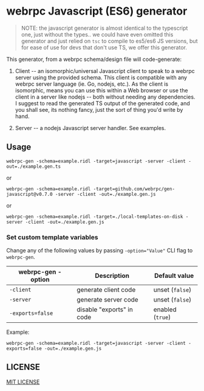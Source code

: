 webrpc Javascript (ES6) generator
=================================

> NOTE: the javascript generator is almost identical to the typescript one,
> just without the types.. we could have even omitted this generator
> and just relied on `tsc` to compile to es5/es6 JS versions, but
> for ease of use for devs that don't use TS, we offer this generator.

This generator, from a webrpc schema/design file will code-generate:

1. Client -- an isomorphic/universal Javascript client to speak to a webrpc server using the
provided schema. This client is compatible with any webrpc server language (ie. Go, nodejs, etc.).
As the client is isomorphic, means you can use this within a Web browser or use the client in a 
server like nodejs -- both without needing any dependencies. I suggest to read the generated TS
output of the generated code, and you shall see, its nothing fancy, just the sort of thing you'd
write by hand.

2. Server -- a nodejs Javascript server handler. See examples.

## Usage

```
webrpc-gen -schema=example.ridl -target=javascript -server -client -out=./example.gen.ts
```

or 

```
webrpc-gen -schema=example.ridl -target=github.com/webrpc/gen-javascript@v0.7.0 -server -client -out=./example.gen.js
```

or

```
webrpc-gen -schema=example.ridl -target=./local-templates-on-disk -server -client -out=./example.gen.js
```

### Set custom template variables
Change any of the following values by passing `-option="Value"` CLI flag to `webrpc-gen`.

| webrpc-gen -option   | Description                | Default value              |
|----------------------|----------------------------|----------------------------|
| `-client`            | generate client code       | unset (`false`)            |
| `-server`            | generate server code       | unset (`false`)            |
| `-exports=false`     | disable "exports" in code  | enabled (`true`)           |

Example:
```
webrpc-gen -schema=example.ridl -target=javascript -server -client -exports=false -out=./example.gen.js
```

## LICENSE

[MIT LICENSE](./LICENSE)
